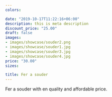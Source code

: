 ```yaml
---
colors:

date: "2019-10-17T11:22:16+06:00"
description: this is meta description
discount_price: "25.00"
draft: false
images:
- images/showcase/souder2.png
- images/showcase/souder1.jpg
- images/showcase/souder3.jpg
- images/showcase/souder4.jpg
price: "30.00"
sizes:

title: Fer a souder
---
```


Fer a souder with en quality and affordable price.
